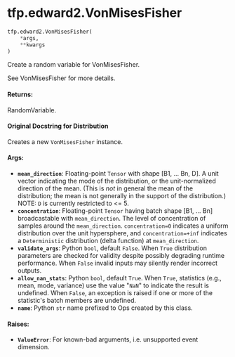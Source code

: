<div itemscope itemtype="http://developers.google.com/ReferenceObject">
<meta itemprop="name" content="tfp.edward2.VonMisesFisher" />
<meta itemprop="path" content="Stable" />
</div>

# tfp.edward2.VonMisesFisher

``` python
tfp.edward2.VonMisesFisher(
    *args,
    **kwargs
)
```

Create a random variable for VonMisesFisher.

See VonMisesFisher for more details.

#### Returns:

  RandomVariable.

#### Original Docstring for Distribution

Creates a new `VonMisesFisher` instance.


#### Args:

* <b>`mean_direction`</b>: Floating-point `Tensor` with shape [B1, ... Bn, D].
    A unit vector indicating the mode of the distribution, or the
    unit-normalized direction of the mean. (This is *not* in general the
    mean of the distribution; the mean is not generally in the support of
    the distribution.) NOTE: `D` is currently restricted to <= 5.
* <b>`concentration`</b>: Floating-point `Tensor` having batch shape [B1, ... Bn]
    broadcastable with `mean_direction`. The level of concentration of
    samples around the `mean_direction`. `concentration=0` indicates a
    uniform distribution over the unit hypersphere, and `concentration=+inf`
    indicates a `Deterministic` distribution (delta function) at
    `mean_direction`.
* <b>`validate_args`</b>: Python `bool`, default `False`. When `True` distribution
    parameters are checked for validity despite possibly degrading runtime
    performance. When `False` invalid inputs may silently render incorrect
    outputs.
* <b>`allow_nan_stats`</b>: Python `bool`, default `True`. When `True`,
    statistics (e.g., mean, mode, variance) use the value "`NaN`" to
    indicate the result is undefined. When `False`, an exception is raised
    if one or more of the statistic's batch members are undefined.
* <b>`name`</b>: Python `str` name prefixed to Ops created by this class.


#### Raises:

* <b>`ValueError`</b>: For known-bad arguments, i.e. unsupported event dimension.